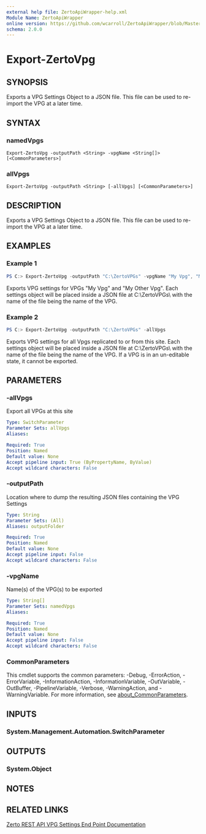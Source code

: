 ```yaml
---
external help file: ZertoApiWrapper-help.xml
Module Name: ZertoApiWrapper
online version: https://github.com/wcarroll/ZertoApiWrapper/blob/Master/docs/Export-ZertoVpg.md
schema: 2.0.0
---
```


# Export-ZertoVpg

## SYNOPSIS
Exports a VPG Settings Object to a JSON file. This file can be used to re-import the VPG at a later time.

## SYNTAX

### namedVpgs
```
Export-ZertoVpg -outputPath <String> -vpgName <String[]> [<CommonParameters>]
```

### allVpgs
```
Export-ZertoVpg -outputPath <String> [-allVpgs] [<CommonParameters>]
```

## DESCRIPTION
Exports a VPG Settings Object to a JSON file. This file can be used to re-import the VPG at a later time.

## EXAMPLES

### Example 1
```powershell
PS C:> Export-ZertoVpg -outputPath "C:\ZertoVPGs" -vpgName "My Vpg", "My Other Vpg"
```

Exports VPG settings for VPGs "My Vpg" and "My Other Vpg". Each settings object will be placed inside a JSON file at C:\ZertoVPGs\ with the name of the file being the name of the VPG.

### Example 2
```powershell
PS C:> Export-ZertoVpg -outputPath "C:\ZertoVPGs" -allVpgs
```

Exports VPG settings for all Vpgs replicated to or from this site. Each settings object will be placed inside a JSON file at C:\ZertoVPGs\ with the name of the file being the name of the VPG. If a VPG is in an un-editable state, it cannot be exported.

## PARAMETERS

### -allVpgs
Export all VPGs at this site

```yaml
Type: SwitchParameter
Parameter Sets: allVpgs
Aliases:

Required: True
Position: Named
Default value: None
Accept pipeline input: True (ByPropertyName, ByValue)
Accept wildcard characters: False
```

### -outputPath
Location where to dump the resulting JSON files containing the VPG Settings

```yaml
Type: String
Parameter Sets: (All)
Aliases: outputFolder

Required: True
Position: Named
Default value: None
Accept pipeline input: False
Accept wildcard characters: False
```

### -vpgName
Name(s) of the VPG(s) to be exported

```yaml
Type: String[]
Parameter Sets: namedVpgs
Aliases:

Required: True
Position: Named
Default value: None
Accept pipeline input: False
Accept wildcard characters: False
```

### CommonParameters
This cmdlet supports the common parameters: -Debug, -ErrorAction, -ErrorVariable, -InformationAction, -InformationVariable, -OutVariable, -OutBuffer, -PipelineVariable, -Verbose, -WarningAction, and -WarningVariable. For more information, see [about_CommonParameters](http://go.microsoft.com/fwlink/?LinkID=113216).

## INPUTS

### System.Management.Automation.SwitchParameter

## OUTPUTS

### System.Object
## NOTES

## RELATED LINKS

[Zerto REST API VPG Settings End Point Documentation](http://s3.amazonaws.com/zertodownload_docs/Latest/Zerto%20Virtual%20Replication%20Zerto%20Virtual%20Manager%20%28ZVM%29%20-%20vSphere%20Online%20Help/RestfulAPIs/StatusAPIs.5.108.html#)
